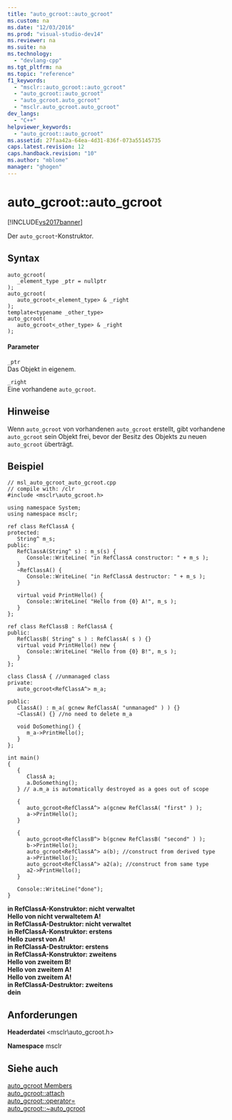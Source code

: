 ```yaml
---
title: "auto_gcroot::auto_gcroot"
ms.custom: na
ms.date: "12/03/2016"
ms.prod: "visual-studio-dev14"
ms.reviewer: na
ms.suite: na
ms.technology: 
  - "devlang-cpp"
ms.tgt_pltfrm: na
ms.topic: "reference"
f1_keywords: 
  - "msclr::auto_gcroot::auto_gcroot"
  - "auto_gcroot::auto_gcroot"
  - "auto_gcroot.auto_gcroot"
  - "msclr.auto_gcroot.auto_gcroot"
dev_langs: 
  - "C++"
helpviewer_keywords: 
  - "auto_gcroot::auto_gcroot"
ms.assetid: 27faa42a-64ea-4d31-836f-073a55145735
caps.latest.revision: 12
caps.handback.revision: "10"
ms.author: "mblome"
manager: "ghogen"
---
```

# auto_gcroot::auto_gcroot
[!INCLUDE[vs2017banner](../assembler/inline/includes/vs2017banner.md)]

Der `auto_gcroot`\-Konstruktor.  
  
## Syntax  
  
```  
auto_gcroot(  
   _element_type _ptr = nullptr  
);  
auto_gcroot(  
   auto_gcroot<_element_type> & _right  
);  
template<typename _other_type>  
auto_gcroot(  
   auto_gcroot<_other_type> & _right  
);  
```  
  
#### Parameter  
 `_ptr`  
 Das Objekt in eigenem.  
  
 `_right`  
 Eine vorhandene `auto_gcroot`.  
  
## Hinweise  
 Wenn `auto_gcroot` von vorhandenen `auto_gcroot` erstellt, gibt vorhandene `auto_gcroot` sein Objekt frei, bevor der Besitz des Objekts zu neuen `auto_gcroot` überträgt.  
  
## Beispiel  
  
```  
// msl_auto_gcroot_auto_gcroot.cpp  
// compile with: /clr  
#include <msclr\auto_gcroot.h>  
  
using namespace System;  
using namespace msclr;  
  
ref class RefClassA {  
protected:  
   String^ m_s;     
public:  
   RefClassA(String^ s) : m_s(s) {  
      Console::WriteLine( "in RefClassA constructor: " + m_s );  
   }  
   ~RefClassA() {  
      Console::WriteLine( "in RefClassA destructor: " + m_s );  
   }  
  
   virtual void PrintHello() {  
      Console::WriteLine( "Hello from {0} A!", m_s );  
   }  
};  
  
ref class RefClassB : RefClassA {  
public:     
   RefClassB( String^ s ) : RefClassA( s ) {}  
   virtual void PrintHello() new {  
      Console::WriteLine( "Hello from {0} B!", m_s );  
   }  
};  
  
class ClassA { //unmanaged class  
private:     
   auto_gcroot<RefClassA^> m_a;  
  
public:  
   ClassA() : m_a( gcnew RefClassA( "unmanaged" ) ) {}  
   ~ClassA() {} //no need to delete m_a  
  
   void DoSomething() {  
      m_a->PrintHello();  
   }  
};  
  
int main()  
{  
   {  
      ClassA a;  
      a.DoSomething();  
   } // a.m_a is automatically destroyed as a goes out of scope  
  
   {  
      auto_gcroot<RefClassA^> a(gcnew RefClassA( "first" ) );  
      a->PrintHello();  
   }  
  
   {  
      auto_gcroot<RefClassB^> b(gcnew RefClassB( "second" ) );  
      b->PrintHello();  
      auto_gcroot<RefClassA^> a(b); //construct from derived type  
      a->PrintHello();  
      auto_gcroot<RefClassA^> a2(a); //construct from same type  
      a2->PrintHello();  
   }  
  
   Console::WriteLine("done");  
}  
```  
  
  **in RefClassA\-Konstruktor: nicht verwaltet**  
**Hello von nicht verwaltetem A\!**  
**in RefClassA\-Destruktor: nicht verwaltet**  
**in RefClassA\-Konstruktor: erstens**  
**Hello zuerst von A\!**  
**in RefClassA\-Destruktor: erstens**  
**in RefClassA\-Konstruktor: zweitens**  
**Hello von zweitem B\!**  
**Hello von zweitem A\!**  
**Hello von zweitem A\!**  
**in RefClassA\-Destruktor: zweitens**  
**dein**   
## Anforderungen  
 **Headerdatei** \<msclr\\auto\_gcroot.h\>  
  
 **Namespace** msclr  
  
## Siehe auch  
 [auto\_gcroot Members](../dotnet/auto-gcroot-members.md)   
 [auto\_gcroot::attach](../dotnet/auto-gcroot-attach.md)   
 [auto\_gcroot::operator\=](../dotnet/auto-gcroot-operator-assign.md)   
 [auto\_gcroot::~auto\_gcroot](../dotnet/auto-gcroot-tilde-auto-gcroot.md)